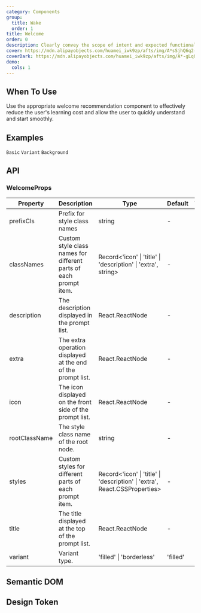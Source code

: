 ```yaml
---
category: Components
group:
  title: Wake
  order: 1
title: Welcome
order: 0
description: Clearly convey the scope of intent and expected functionality to the user.
cover: https://mdn.alipayobjects.com/huamei_iwk9zp/afts/img/A*sSjhQ6q2-Z0AAAAAAAAAAAAADgCCAQ/original
coverDark: https://mdn.alipayobjects.com/huamei_iwk9zp/afts/img/A*-gLqQpan1NAAAAAAAAAAAAAADgCCAQ/original
demo:
  cols: 1
---
```


## When To Use

Use the appropriate welcome recommendation component to effectively reduce the user's learning cost and allow the user to quickly understand and start smoothly.

## Examples

<!-- prettier-ignore -->
<code src="./demo/basic.tsx">Basic</code>
<code src="./demo/variant.tsx">Variant</code>
<code src="./demo/background.tsx">Background</code>

## API

### WelcomeProps

| Property | Description | Type | Default | Version |
| --- | --- | --- | --- | --- |
| prefixCls | Prefix for style class names | string | - | - |
| classNames | Custom style class names for different parts of each prompt item. | Record<'icon' \| 'title' \| 'description' \| 'extra', string> | - | - |
| description | The description displayed in the prompt list. | React.ReactNode | - | - |
| extra | The extra operation displayed at the end of the prompt list. | React.ReactNode | - | - |
| icon | The icon displayed on the front side of the prompt list. | React.ReactNode | - | - |
| rootClassName | The style class name of the root node. | string | - | - |
| styles | Custom styles for different parts of each prompt item. | Record<'icon' \| 'title' \| 'description' \| 'extra', React.CSSProperties> | - | - |
| title | The title displayed at the top of the prompt list. | React.ReactNode | - | - |
| variant | Variant type. | 'filled' \| 'borderless' | 'filled' | - |

## Semantic DOM

<code src="./demo/_semantic.tsx" simplify="true"></code>

## Design Token

<ComponentTokenTable component="Welcome"></ComponentTokenTable>
